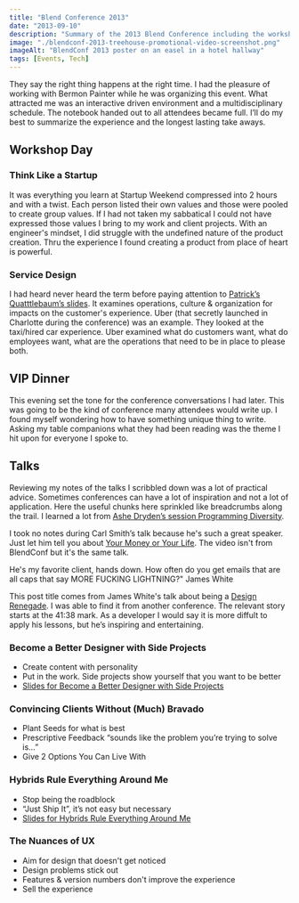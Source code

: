 ```yaml
---
title: "Blend Conference 2013"
date: "2013-09-10"
description: "Summary of the 2013 Blend Conference including the workshops, VIP dinner, and the talks attended including Ashe Dryden, James White and Carl Smith"
image: "./blendconf-2013-treehouse-promotional-video-screenshot.png"
imageAlt: "BlendConf 2013 poster on an easel in a hotel hallway"
tags: [Events, Tech]
---
```

They say the right thing happens at the right time. I had the pleasure of working with Bermon Painter while he was organizing this event. What attracted me was an interactive driven environment and a multidisciplinary schedule. The notebook handed out to all attendees became full. I’ll do my best to summarize the experience and the longest lasting take aways.
## Workshop Day
### Think Like a Startup
It was everything you learn at Startup Weekend compressed into 2 hours and with a twist. Each person listed their own values and those were pooled to create group values. If I had not taken my sabbatical I could not have expressed those values I bring to my work and client projects. With an engineer's mindset, I did struggle with the undefined nature of the product creation. Thru the experience I found creating a product from place of heart is powerful.
### Service Design
I had heard never heard the term before paying attention to [Patrick’s Quatttlebaum’s slides](https://ptquattlebaum.tumblr.com/post/60645307036/service-design-making-blend-conference). It examines operations, culture & organization for impacts on the customer's experience. Uber (that secretly launched in Charlotte during the conference) was an example. They looked at the taxi/hired car experience. Uber examined what do customers want, what do employees want, what are the operations that need to be in place to please both.
## VIP Dinner
This evening set the tone for the conference conversations I had later. This was going to be the kind of conference many attendees would write up. I found myself wondering how to have something unique thing to write. Asking my table companions what they had been reading was the theme I hit upon for everyone I spoke to.
## Talks
Reviewing my notes of the talks I scribbled down was a lot of practical advice. Sometimes conferences can have a lot of inspiration and not a lot of application. Here the useful chunks here sprinkled like breadcrumbs along the trail. I learned a lot from [Ashe Dryden’s session Programming Diversity](https://ashedryden.com/blend-conf-keynote-programming-diversity).

I took no notes during Carl Smith’s talk because he's such a great speaker. Just let him tell you about [Your Money or Your Life](https://www.youtube.com/watch?v=bs0OcvwgpGk). The video isn't from BlendConf but it's the same talk.

He's my favorite client, hands down. How often do you get emails that are all caps that say MORE FUCKING LIGHTNING?" James White

This post title comes from James White's talk about being a [Design Renegade](https://www.youtube.com/watch?v=dXul0Xojci0). I was able to find it from another conference. The relevant story starts at the 41:38 mark. As a developer I would say it is more diffult to apply his lessons, but he’s inspiring and entertaining.
### Become a Better Designer with Side Projects
* Create content with personality
* Put in the work. Side projects show yourself that you want to be better
* [Slides for Become a Better Designer with Side Projects](https://speakerdeck.com/ttimsmith/become-a-better-designer-with-side-projects-blend-conf)

### Convincing Clients Without (Much) Bravado
* Plant Seeds for what is best
* Prescriptive Feedback “sounds like the problem you’re trying to solve is…”
* Give 2 Options You Can Live With

### Hybrids Rule Everything Around Me
* Stop being the roadblock
* “Just Ship It”, it’s not easy but necessary
* [Slides for Hybrids Rule Everything Around Me](https://speakerdeck.com/bryan/hybrids-rule-everything-around-me-blendconf)

### The Nuances of UX
* Aim for design that doesn't get noticed
* Design problems stick out
* Features & version numbers don't improve the experience
* Sell the experience